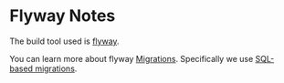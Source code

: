 # Flyway Notes

The build tool used is [flyway](https://flywaydb.org/). 

You can learn more about flyway [Migrations](https://flywaydb.org/documentation/migrations). Specifically we use [SQL-based migrations](https://flywaydb.org/documentation/migrations#sql-based-migrations).